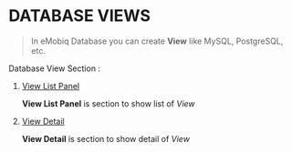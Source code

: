 # DATABASE VIEWS

> In eMobiq Database you can create **View** like MySQL, PostgreSQL, etc.

Database View Section :

1. [View List Panel](https://github.com/arthaprihardana/emobiq/blob/master/Doc-Markdown/emobiq-doc/editor/Database/views/view-list-panel/index.md)
   
   **View List Panel** is section to show list of *View*

2. [View Detail](https://github.com/arthaprihardana/emobiq/blob/master/Doc-Markdown/emobiq-doc/editor/Database/views/view-detail/index.md)
   
   **View Detail** is section to show detail of *View*
